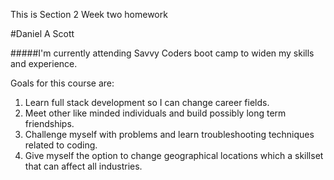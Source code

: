 This is Section 2 Week two homework

#Daniel A Scott

#####I'm currently attending Savvy Coders boot camp to widen my skills and experience. 

Goals for this course are:
1. Learn full stack development so I can change career fields.
1. Meet other like minded individuals and build possibly long term friendships.
1. Challenge myself with problems and learn troubleshooting techniques related to coding. 
1. Give myself the option to change geographical locations which a skillset that can affect all industries. 